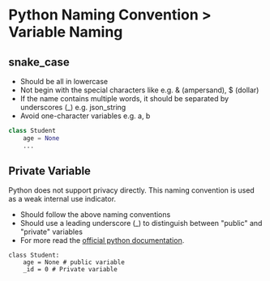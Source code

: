 # Python Naming Convention > Variable Naming

## snake_case

* Should be all in lowercase
* Not begin with the special characters like e.g. & (ampersand), $ (dollar)
* If the name contains multiple words, it should be separated by underscores (_) e.g. json_string
* Avoid one-character variables e.g. a, b

```python
class Student
    age = None
    ...
```

## Private Variable

Python does not support privacy directly. This naming convention is used as a weak internal use indicator.

* Should follow the above naming conventions
* Should use a leading underscore (_) to distinguish between "public" and "private" variables
* For more read the [official python documentation](https://docs.python.org/2/tutorial/classes.html#private-variables-and-class-local-references). 

```
class Student:
    age = None # public variable
    _id = 0 # Private variable
```



